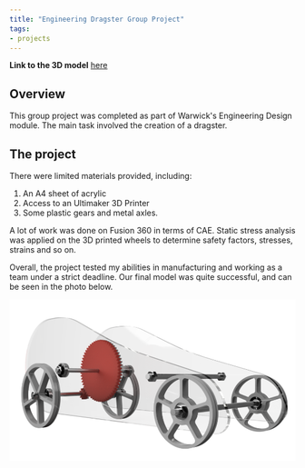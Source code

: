 ```yaml
---
title: "Engineering Dragster Group Project"
tags:
- projects
---
```


**Link to the 3D model** [here](https://emiltsi.github.io/)

## Overview

This group project was completed as part of Warwick's Engineering Design module. The main task involved the creation of a dragster.

## The project

There were limited materials provided, including:

1. An A4 sheet of acrylic
2. Access to an Ultimaker 3D Printer
3. Some plastic gears and metal axles.

A lot of work was done on Fusion 360 in terms of CAE. Static stress analysis was applied on the 3D printed wheels to determine safety factors, stresses, strains and so on.

Overall, the project tested my abilities in manufacturing and working as a team under a strict deadline. Our final model was quite successful, and can be seen in the photo below.

![Image of dragster](/emil/images/dragster.png)